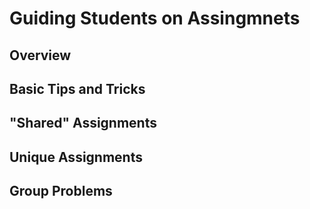 # Guiding Students on Assingmnets

## Overview

## Basic Tips and Tricks

## "Shared" Assignments

## Unique Assignments

## Group Problems
